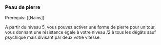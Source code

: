 ### Peau de pierre
Prerequis: [[Nains]]

A partir du niveau 5, vous pouvez activer une forme de pierre pour un tour, vous donnant une résistance égale à votre niveau /2 à tous les dégâts sauf psychique mais divisant par deux votre vitesse.